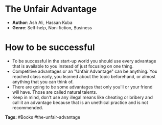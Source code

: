 # The Unfair Advantage
- **Author**: Ash Ali, Hassan Kuba
- **Genre**: Self-help, Non-fiction, Business

# How to be successful
- To be successful in the start-up world you should use every advantage that is available to you instead of just focusing on one thing.
- Competitive advantages or an "Unfair Advantage" can be anything. You reached class early, you learned about the topic beforehand, or almost anything that you can think of.
- There are going to be some advantages that only you'll or your friend will have. Those are called natural talents.
- Keep in mind, don't use any illegal means like cheating or bribery and call it an advantage because that  is an unethical practice and is not recommended.

**Tags:** #Books  #the-unfair-advantage
